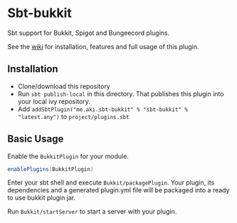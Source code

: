 # Sbt-bukkit

Sbt support for Bukkit, Spigot and Bungeecord plugins.

See the [wiki](https://github.com/aki-ks/sbt-bukkit/wiki/) for installation, features and full usage of this plugin.

## Installation
- Clone/download this repository
- Run `sbt publish-local` in this directory. That publishes this plugin into your local ivy repository.
- Add `addSbtPlugin("me.aki.sbt-bukkit" % "sbt-bukkit" % "latest.any")` to `project/plugins.sbt`

## Basic Usage

Enable the `BukkitPlugin` for your module.
``` sbt
enablePlugins(BukkitPlugin)
```

Enter your sbt shell and execute `Bukkit/packagePlugin`.
Your plugin, its dependencies and a generated plugin.yml file will be packaged into a ready to use bukkit plugin jar.

Run `Bukkit/startServer` to start a server with your plugin.
